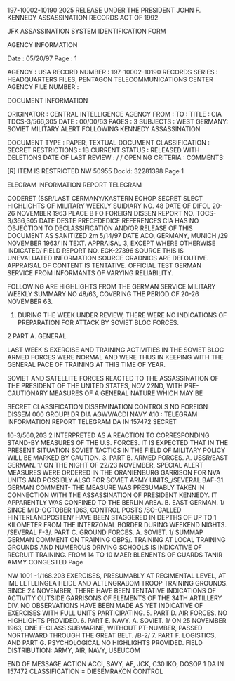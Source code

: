 197-10002-10190
2025 RELEASE UNDER THE PRESIDENT JOHN F. KENNEDY ASSASSINATION RECORDS ACT OF 1992

JFK ASSASSINATION SYSTEM
IDENTIFICATION FORM

AGENCY INFORMATION

Date : 05/20/97
Page : 1

AGENCY : USA
RECORD NUMBER : 197-10002-10190
RECORDS SERIES : HEADQUARTERS FILES, PENTAGON TELECOMMUNICATIONS CENTER
AGENCY FILE NUMBER :

DOCUMENT INFORMATION

ORIGINATOR : CENTRAL INTELLIGENCE AGENCY
FROM :
TO :
TITLE : CIA TDCS-3/566,305
DATE : 00/00/63
PAGES : 3
SUBJECTS : WEST GERMANY: SOVIET MILITARY ALERT FOLLOWING KENNEDY
ASSASSINATION

DOCUMENT TYPE : PAPER, TEXTUAL DOCUMENT
CLASSIFICATION : SECRET
RESTRICTIONS : 1B
CURRENT STATUS : RELEASED WITH DELETIONS
DATE OF LAST REVIEW : / /
OPENING CRITERIA :
COMMENTS:

[R] ITEM IS RESTRICTED
NW 50955 DocId: 32281398 Page 1

ELEGRAM INFORMATION REPORT TELEGRAM

CODERET (SSR/LAST CERMANY/KASTERN ECHOP
SECRET
SLECT HIGHLIGHTS OF MILITARY WEEKLY
SUIDIARY NO. 48
DATE OF
DIFOL 20-26 NOVEMBER 1963
PLACE B
FO FOREIGN DISSEN
REPORT NO. TOCS-3/366,305
DATE DESTE
PRECEDEDICE
REFERENCES
CIA HAS NO OBJECTION TO
DECLASSIFICATION AND/OR
RELEASE OF THIS DOCUMENT
AS SANITIZED
2m 5/14/97
DATE ACO, GERMANY, MUNICH /29 NOVEMBER 1963/ IN TEXT.
APPRAISAL 3, EXCEPT WHERE OTHERWISE INDICATED/ FIELD REPORT NO. EGK-27396
SOURCE THIS IS UNEVALUATED INFORMATION SOURCE CRADNICS ARE DEFOUTIVE. APPRAISAL OF CONTENT IS TENTATIVE.
OFFICIAL TEST GERMAN SERVICE FROM INFORMANTS OF VARYING
RELIABILITY.

FOLLOWING ARE HIGHLIGHTS FROM THE GERMAN SERVICE MILITARY
WEEKLY SUMMARY NO 48/63, COVERING THE PERIOD OF 20-26 NOVEMBER 63.

1. DURING THE WEEK UNDER REVIEW, THERE WERE NO INDICATIONS
OF PREPARATION FOR ATTACK BY SOVIET BLOC FORCES.

2 PART A. GENERAL.

LAST WEEK'S EXERCISE AND TRAINING ACTIVITIES IN THE SOVIET BLOC
ARMED FORCES WERE NORMAL AND WERE THUS IN KEEPING WITH THE
GENERAL PACE OF TRAINING AT THIS TIME OF YEAR.

SOVIET AND SATELLITE FORCES REACTED TO THE ASSASSINATION OF
THE PRESIDENT OF THE UNITED STATES, NOV 22ND, WITH PRE-
CAUTIONARY MEASURES OF A GENERAL NATURE WHICH MAY BE

SECRET
CLASSIFICATION DISSEMINATION CONTROLS
NO FOREIGN DISSEM
000
GROUP!
DR DIA AGWV/ACDI NAVY A10
:
TELEGRAM INFORMATION REPORT TELEGRAM
DA IN 157472
SECRET

10-3/560,203
2
INTERPRETED AS A REACTION TO CORRESPONDING STAND-BY
MEASURES OF THE U.S. FORCES.
IT IS EXPECTED THAT IN THE PRESENT SITUATION SOVIET TACTICS
IN THE FIELD OF MILITARY POLICY WILL BE MARKED BY CAUTION.
3. PART B. ARMED FORCES.
A. USSR/EAST GERMAN.
1/ ON THE NIGHT OF 22/23 NOVEMBER, SPECIAL ALERT
MEASURES WERE ORDERED IN THE ORANIENBURG GARRISON FOR NVA
UNITS AND POSSIBLY ALSO FOR SOVIET ARMY UNITS_/SEVERAL BAF-31.
GERMAN COMMENT- THE MEASURE WAS PRESUMABLY TAKEN IN
CONNECTION WITH THE ASSASSINATION OF PRESIDENT KENNEDY. IT
APPARENTLY WAS CONFINED TO THE BERLIN AREA.
B. EAST GERMAN.
1/ SINCE MID-OCTOBER 1963, CONTROL POSTS /SO-CALLED
HINTERLANDPOSTEN/ HAVE BEEN STAGGERED IN DEPTHS OF UP TO
1 KILOMETER FROM THE INTERZONAL BORDER DURING WEEKEND NIGHTS.
/SEVERAL F-3/.
PART C. GROUND FORCES.
A. SOVIET.
1/ SUMMAP GERMAN COMMENT ON TRAINING OBPS/.
TRAINING AT LOCAL TRAINING GROUNDS AND NUMEROUS DRIVING
SCHOOLS IS INDICATIVE OF RECRUIT TRAINING. FROM 14 TO 10
MAER BLENENTS OF
GUARDS TANIR AMMY CONGESTED
Page

NW
1001 -1/168.203
EXERCISES, PRESUMABLY AT REGIMENTAL LEVEL, AT IML LETLLINGEA
HEIDE AND ALTENGRABOM TROOP TRAINING GROUNDS.
SINCE 24 NOVEMBER, THERE HAVE BEEN TENTATIVE INDICATIONS
OF ACTIVITY OUTSIDE GARRISONS OF ELEMENTS OF THE 34TH
ARTILLERY DIV. NO OBSERVATIONS HAVE BEEN MADE AS YET
INDICATIVE OF EXERCISES WITH FULL UNITS PARTICIPATING.
5. PART D. AIR FORCES. NO HIGHLIGHTS PROVIDED.
6. PART E. NAVY.
A. SOVIET.
1/ ON 25 NOVEMBER 1963, ONE F-CLASS SUBMARINE, WITHOUT
PT-NUMBER, PASSED NORTHWARD THROUGH THE GREAT BELT. /B-2/
7. PART F. LOGISTICS, AND PART G. PSYCHOLOGICAL
NO HIGHLIGHTS PROVIDED.
FIELD DISTRIBUTION: ARMY, AIR, NAVY, USEUCOM

END OF MESSAGE
ACTION ACCI, SAVY, AF, JCK, C30
IKO, DOSOP
1
DA IN 157472
CLASSIFICATION = DIESEMRAKON CONTROL
